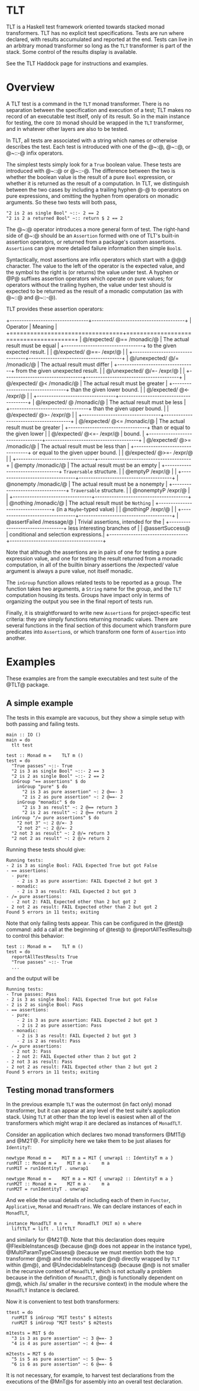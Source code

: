 # TLT

TLT is a Haskell test framework oriented towards stacked monad
transformers.  TLT has no explicit test specifications.  Tests are run
where declared, with results accumulated and reported at the end.
Tests can live in an arbitrary monad transformer so long as the `TLT`
transformer is part of the stack.  Some control of the results display
is available.

See the TLT Haddock page for instructions and examples.

# Overview

A TLT test is a command in the `TLT` monad transformer.  There is no
separation between the specification and execution of a test; TLT
makes no record of an executable test itself, only of its result.  So
in the main instance for testing, the core `IO` monad should be
wrapped in the `TLT` transformer, and in whatever other layers are
also to be tested.

In TLT, all tests are associated with a string which names or
otherwise describes the test.  Each test is introduced with one of the
@~:@, @~::@, or @~::-@ infix operators.

The simplest tests simply look for a `True` boolean value.  These
tests are introduced with @~::@ or @~::-@.  The difference between the
two is whether the boolean value is the result of a pure `Bool`
expression, or whether it is returned as the result of a computation.
In TLT, we distinguish between the two cases by including a trailing
hyphen @-@ to operators on pure expressions, and omitting the hyphen
from operators on monadic arguments.  So these two tests will both
pass,

    "2 is 2 as single Bool" ~::- 2 == 2
    "2 is 2 a returned Bool" ~:: return $ 2 == 2

The @~:@ operator introduces a more general form of test.  The
right-hand side of @~:@ should be an `Assertion` formed with one of
TLT's built-in assertion operators, or returned from a package's
custom assertions.  `Assertion`s can give more detailed failure
information then simple `Bool`s.

Syntactically, most assertions are infix operators which start with a
@\@@ character.  The value to the left of the operator is the expected
value, and the symbol to the right is (or returns) the value under
test.  A hyphen or @P@ suffixes assertion operators which operate on
pure values; for operators without the trailing hyphen, the value
under test should is expected to be returned as the result of a
monadic computation (as with @~::@ and @~::-@).

TLT provides these assertion operators:

+---------------------------------+---------------------------------------+
| Operator                        | Meaning                               |
+=================================+=======================================+
| @/expected/ \@== /monadic/@     | The actual result must be equal       |
+---------------------------------+ to the given expected result.         |
| @/expected/ \@==- /expr/@       |                                       |
+---------------------------------+---------------------------------------+
| @/unexpected/ \@\/= /monadic/@  | The actual result must differ         |
+---------------------------------+ from the given unexpected result.     |
| @/unexpected/ \@\/=- /expr/@    |                                       |
+---------------------------------+---------------------------------------+
| @/expected/ \@< /monadic/@      | The actual result must be greater     |
+---------------------------------+ than the given lower bound.           |
| @/expected/ \@<- /expr/@        |                                       |
+---------------------------------+---------------------------------------+
| @/expected/ \@    /monadic/@      | The actual result must be less        |
+---------------------------------+ than the given upper bound.           |
| @/expected/ \@>- /expr/@        |                                       |
+---------------------------------+---------------------------------------+
| @/expected/ \@<= /monadic/@     | The actual result must be greater     |
+---------------------------------+ than or equal to the given lower      |
| @/expected/ \@<=- /expr/@       | bound.                                |
+---------------------------------+---------------------------------------+
| @/expected/ \@>= /monadic/@     | The actual result must be less than   |
+---------------------------------+ or equal to the given upper bound.    |
| @/expected/ \@>=- /expr/@       |                                       |
+---------------------------------+---------------------------------------+
| @empty /monadic/@               | The actual result must be an empty    |
+---------------------------------+ `Traversable` structure.              |
| @emptyP /expr/@                 |                                       |
+---------------------------------+---------------------------------------+
| @nonempty /monadic/@            | The actual result must be a nonempty  |
+---------------------------------+ `Traversable` structure.              |
| @nonemptyP /expr/@              |                                       |
+---------------------------------+---------------------------------------+
| @nothing /monadic/@             | The actual result must be `Nothing`   |
+---------------------------------+ (in a `Maybe`-typed value)            |
| @nothingP /expr/@               |                                       |
+---------------------------------+---------------------------------------+
| @assertFailed /message/@        | Trivial assertions, intended for the  |
+---------------------------------+ less interesting branches of          |
| @assertSuccess@                 | conditional and selection expressions.|
+---------------------------------+---------------------------------------+

Note that although the assertions are in pairs of one for testing a
pure expression value, and one for testing the result returned from a
monadic computation, in all of the builtin binary assertions the
/expected/ value argument is always a pure value, not itself monadic.

The `inGroup` function allows related tests to be reported as a group.
The function takes two arguments, a `String` name for the group, and
the `TLT` computation housing its tests.  Groups have impact only in
terms of organizing the output you see in the final report of tests
run.

Finally, it is straightforward to write new `Assertion`s for
project-specific test criteria: they are simply functions returning
monadic values.  There are several functions in the final section of
this document which transform pure predicates into `Assertion`s, or
which transform one form of `Assertion` into another.

# Examples

These examples are from the sample executables and test suite of
the @TLT@ package.

## A simple example

The tests in this example are vacuous, but they show a simple
setup with both passing and failing tests.

    main :: IO ()
    main = do
      tlt test

    test :: Monad m =    TLT m ()
    test = do
      "True passes" ~::- True
      "2 is 3 as single Bool" ~::- 2 == 3
      "2 is 2 as single Bool" ~::- 2 == 2
      inGroup "== assertions" $ do
        inGroup "pure" $ do
          "2 is 3 as pure assertion" ~: 2 @==- 3
          "2 is 2 as pure assertion" ~: 2 @==- 2
        inGroup "monadic" $ do
          "2 is 3 as result" ~: 2 @== return 3
          "2 is 2 as result" ~: 2 @== return 2
      inGroup "/= pure assertions" $ do
        "2 not 3" ~: 2 @/=- 3
        "2 not 2" ~: 2 @/=- 2
      "2 not 3 as result" ~: 2 @/= return 3
      "2 not 2 as result" ~: 2 @/= return 2

Running these tests should give:

    Running tests:
    - 2 is 3 as single Bool: FAIL Expected True but got False
    - == assertions:
      - pure:
        - 2 is 3 as pure assertion: FAIL Expected 2 but got 3
      - monadic:
        - 2 is 3 as result: FAIL Expected 2 but got 3
    - /= pure assertions:
      - 2 not 2: FAIL Expected other than 2 but got 2
    - 2 not 2 as result: FAIL Expected other than 2 but got 2
    Found 5 errors in 11 tests; exiting

Note that only failing tests appear.  This can be configured in the
@test@ command: add a call at the beginning of @test@ to
@reportAllTestResults@ to control this behavior:

    test :: Monad m =    TLT m ()
    test = do
      reportAllTestResults True
      "True passes" ~::- True
      ...

and the output will be

    Running tests:
    - True passes: Pass
    - 2 is 3 as single Bool: FAIL Expected True but got False
    - 2 is 2 as single Bool: Pass
    - == assertions:
      - pure:
        - 2 is 3 as pure assertion: FAIL Expected 2 but got 3
        - 2 is 2 as pure assertion: Pass
      - monadic:
        - 2 is 3 as result: FAIL Expected 2 but got 3
        - 2 is 2 as result: Pass
    - /= pure assertions:
      - 2 not 3: Pass
      - 2 not 2: FAIL Expected other than 2 but got 2
    - 2 not 3 as result: Pass
    - 2 not 2 as result: FAIL Expected other than 2 but got 2
    Found 5 errors in 11 tests; exiting

## Testing monad transformers

In the previous example `TLT` was the outermost (in fact only)
monad transformer, but it can appear at any level of the test
suite's application stack.  Using `TLT` at other than the top
level is easiest when all of the transformers which might wrap it
are declared as instances of `MonadTLT`.

Consider an application which declares two monad transformers
@M1T@ and @M2T@.  For simplicity here we take them to be just
aliases for `IdentityT`:

    newtype Monad m =    M1T m a = M1T { unwrap1 :: IdentityT m a }
    runM1T :: Monad m =    M1T m a -    m a
    runM1T = runIdentityT . unwrap1

    newtype Monad m =    M2T m a = M2T { unwrap2 :: IdentityT m a }
    runM2T :: Monad m =    M2T m a -    m a
    runM2T = runIdentityT . unwrap2

And we elide the usual details of including each of them in
`Functor`, `Applicative`, `Monad` and `MonadTrans`.  We can
declare instances of each in `MonadTLT`,

    instance MonadTLT m n =    MonadTLT (M1T m) n where
      liftTLT = lift . liftTLT

and similarly for @M2T@.  Note that this declaration does require
@FlexibleInstances@ (because @n@ does not appear in the instance
type), @MultiParamTypeClasses@ (because we must mention both the top
transformer @m@ and the monadic type @n@ directly wrapped by `TLT`
within @m@), and @UndecidableInstances@ (because @n@ is not smaller in
the recursive context of `MonadTLT`, which is not actually a problem
because in the definition of `MonadTLT`, @n@ is functionally dependent
on @m@, which /is/ smaller in the recursive context) in the module
where the `MonadTLT` instance is declared.

Now it is convenient to test both transformers:

    ttest = do
      runM1T $ inGroup "M1T tests" $ m1tests
      runM2T $ inGroup "M2T tests" $ m2tests

    m1tests = M1T $ do
      "3 is 3 as pure assertion" ~: 3 @==- 3
      "4 is 4 as pure assertion" ~: 4 @==- 4

    m2tests = M2T $ do
      "5 is 5 as pure assertion" ~: 5 @==- 5
      "6 is 6 as pure assertion" ~: 6 @==- 6

It is not necessary, for example, to harvest test declarations
from the executions of the @MnT@s for assembly into an overall
test declaration.

